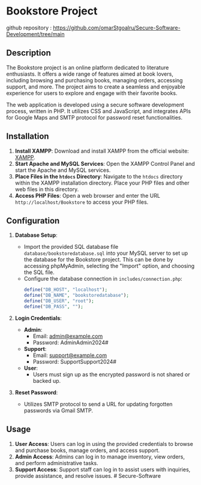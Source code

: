 # Bookstore Project
github repository : https://github.com/omarStgoalru/Secure-Software-Development/tree/main

## Description
The Bookstore project is an online platform dedicated to literature enthusiasts. It offers a wide range of features aimed at book lovers, including browsing and purchasing books, managing orders, accessing support, and more. The project aims to create a seamless and enjoyable experience for users to explore and engage with their favorite books.

The web application is developed using a secure software development process, written in PHP. It utilizes CSS and JavaScript, and integrates APIs for Google Maps and SMTP protocol for password reset functionalities.

## Installation

1. **Install XAMPP**: Download and install XAMPP from the official website: [XAMPP](https://www.apachefriends.org/index.html).
2. **Start Apache and MySQL Services**: Open the XAMPP Control Panel and start the Apache and MySQL services.
3. **Place Files in the `htdocs` Directory**: Navigate to the `htdocs` directory within the XAMPP installation directory. Place your PHP files and other web files in this directory.
4. **Access PHP Files**: Open a web browser and enter the URL `http://localhost/Bookstore` to access your PHP files.

## Configuration

1. **Database Setup**:
   - Import the provided SQL database file `database/bookstoredatabase.sql` into your MySQL server to set up the database for the Bookstore project. This can be done by accessing phpMyAdmin, selecting the "Import" option, and choosing the SQL file.
   - Configure the database connection in `includes/connection.php`:
     ```php
     define("DB_HOST", "localhost");
     define("DB_NAME", "bookstoredatabase");
     define("DB_USER", "root");
     define("DB_PASS", "");
     ```

2. **Login Credentials**:
   - **Admin**:
     - Email: admin@example.com
     - Password: AdminAdmin2024#
   - **Support**:
     - Email: support@example.com
     - Password: SupportSupport2024#
   - **User**:
     - Users must sign up as the encrypted password is not shared or backed up.

3. **Reset Password**:
   - Utilizes SMTP protocol to send a URL for updating forgotten passwords via Gmail SMTP.

## Usage

1. **User Access**: Users can log in using the provided credentials to browse and purchase books, manage orders, and access support.
2. **Admin Access**: Admins can log in to manage inventory, view orders, and perform administrative tasks.
3. **Support Access**: Support staff can log in to assist users with inquiries, provide assistance, and resolve issues.
#   S e c u r e - S o f t w a r e  
 